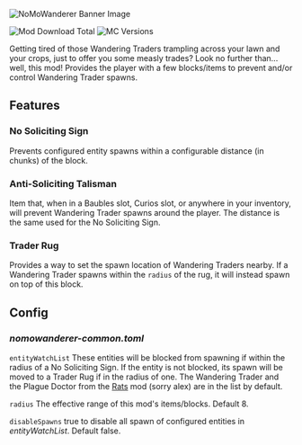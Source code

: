 ![NoMoWanderer Banner Image](https://i.imgur.com/2HdZhC2.png)

![Mod Download Total](http://cf.way2muchnoise.eu/full_nomowanderer_downloads.svg)
![MC Versions](http://cf.way2muchnoise.eu/versions/nomowanderer.svg)

Getting tired of those Wandering Traders trampling across your lawn and your crops, just to offer you some measly trades?
Look no further than... well, this mod! Provides the player with a few blocks/items to prevent and/or control
Wandering Trader spawns.

## Features
### No Soliciting Sign
Prevents configured entity spawns within a configurable distance (in chunks) of the block.

### Anti-Soliciting Talisman
Item that, when in a Baubles slot, Curios slot, or anywhere in your inventory, will prevent
Wandering Trader spawns around the player. The distance is the same used for the No Soliciting Sign.

### Trader Rug
Provides a way to set the spawn location of Wandering Traders nearby. If a Wandering Trader spawns within the `radius` 
of the rug, it will instead spawn on top of this block.

## Config
### _nomowanderer-common.toml_
`entityWatchList` These entities will be blocked from spawning if within the radius of a No Soliciting Sign.
If the entity is not blocked, its spawn will be moved to a Trader Rug if in the radius of one.
The Wandering Trader and the Plague Doctor from the [Rats](https://www.curseforge.com/minecraft/mc-mods/rats)
mod (sorry alex) are in the list by default.

`radius` The effective range of this mod's items/blocks. Default 8.

`disableSpawns` true to disable all spawn of configured entities in _entityWatchList_. Default false.
